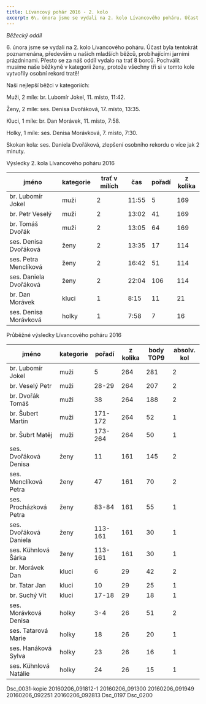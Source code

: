 ```yaml
---
title: Lívancový pohár 2016 - 2. kolo 
excerpt: 6\. února jsme se vydali na 2. kolo Lívancového poháru. Účast byla tentokrát poznamenána, především u našich mladších běžců, probíhajícími jarními prázdninami. Přesto se za náš oddíl vydalo na trať 8 borců.
---
```


_Běžecký oddíl_

6\. února jsme se vydali na 2. kolo Lívancového poháru. Účast byla tentokrát poznamenána, především u našich mladších běžců, probíhajícími jarními prázdninami. Přesto se za náš oddíl vydalo na trať 8 borců. Pochválit musíme naše běžkyně v kategorii ženy, protože všechny tři si v tomto kole vytvořily osobní rekord tratě!

Naši nejlepší běžci v kategoriích:

Muži, 2 míle: br. Lubomír Jokel, 11. místo, 11:42.

Ženy, 2 míle: ses. Denisa Dvořáková, 17. místo, 13:35.

Kluci, 1 míle: br. Dan Morávek, 11. místo, 7:58.

Holky, 1 míle: ses. Denisa Morávková, 7. místo, 7:30.

Skokan kola: ses. Daniela Dvořáková, zlepšení osobního rekordu o více jak 2 minuty.

Výsledky 2. kola Lívancového poháru 2016

|         jméno          | kategorie | trať v mílích |  čas  | pořadí | z kolika |
|------------------------|-----------|---------------|-------|--------|----------|
| br. Lubomír Jokel      | muži      |             2 | 11:55 |      5 |      169 |
| br. Petr Veselý        | muži      |             2 | 13:02 |     41 |      169 |
| br. Tomáš Dvořák       | muži      |             2 | 13:05 |     64 |      169 |
| ses. Denisa Dvořáková  | ženy      |             2 | 13:35 |     17 |      114 |
| ses. Petra Menclíková  | ženy      |             2 | 16:42 |     51 |      114 |
| ses. Daniela Dvořáková | ženy      |             2 | 22:04 |    106 |      114 |
| br. Dan Morávek        | kluci     |             1 | 8:15  |     11 |       21 |
| ses. Denisa Morávková  | holky     |             1 | 7:58  |      7 |       16 |

Průběžné výsledky Lívancového poháru 2016

|         jméno          | kategorie |  pořadí | z kolika | body TOP9 | absolv. kol |
|------------------------|-----------|---------|----------|-----------|-------------|
| br. Lubomír Jokel      | muži      | 5       |      264 |       281 |           2 |
| br. Veselý Petr        | muži      | 28-29   |      264 |       207 |           2 |
| br. Dvořák Tomáš       | muži      | 38      |      264 |       188 |           2 |
| br. Šubert Martin      | muži      | 171-172 |      264 |        52 |           1 |
| br. Šubrt Matěj        | muži      | 173-264 |      264 |        50 |           1 |
| ses. Dvořáková Denisa  | ženy      | 11      |      161 |       145 |           2 |
| ses. Menclíková Petra  | ženy      | 47      |      161 |        70 |           2 |
| ses. Procházková Petra | ženy      | 83-84   |      161 |        55 |           1 |
| ses. Dvořáková Daniela | ženy      | 113-161 |      161 |        30 |           1 |
| ses. Kühnlová Šárka    | ženy      | 113-161 |      161 |        30 |           1 |
| br. Morávek Dan        | kluci     | 6       |       29 |        42 |           2 |
| br. Tatar Jan          | kluci     | 10      |       29 |        25 |           1 |
| br. Suchý Vít          | kluci     | 17-18   |       29 |        18 |           1 |
| ses. Morávková Denisa  | holky     | 3-4     |       26 |        51 |           2 |
| ses. Tatarová Marie    | holky     | 18      |       26 |        20 |           1 |
| ses. Hanáková Sylva    | holky     | 23      |       26 |        16 |           1 |
| ses. Kühnlová Natálie  | holky     | 24      |       26 |        15 |           1 |


Dsc_0031-kopie
20160206_091812-1
20160206_091300
20160206_091949
20160206_092251
20160206_092813
Dsc_0197
Dsc_0200

